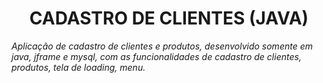 <h1 align= "center">CADASTRO DE CLIENTES (JAVA)</h1>
<i align= "center">Aplicação de cadastro de clientes e produtos, desenvolvido somente em java, jframe e mysql, com as funcionalidades de cadastro de clientes, produtos, tela de loading, menu.</i>
